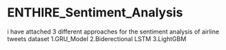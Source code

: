# ENTHIRE_Sentiment_Analysis
i have attached 3 different approaches for the sentiment analysis of airline tweets dataset
1.GRU_Model 
2.Biderectional LSTM
3.LightGBM
